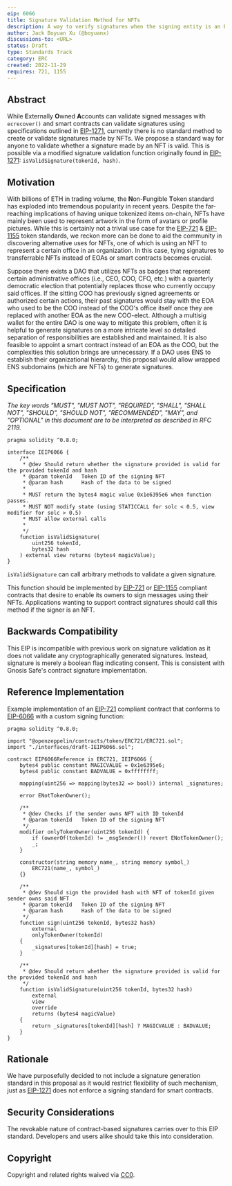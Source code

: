 ```yaml
---
eip: 6066
title: Signature Validation Method for NFTs
description: A way to verify signatures when the signing entity is an EIP-721 or EIP-1155 NFT
author: Jack Boyuan Xu (@boyuanx)
discussions-to: <URL>
status: Draft
type: Standards Track
category: ERC
created: 2022-11-29
requires: 721, 1155
---
```


## Abstract

While **E**xternally **O**wned **A**ccounts can validate signed messages with `ecrecover()` and smart contracts can validate signatures using specifications outlined in [EIP-1271](./eip-1271.md), currently there is no standard method to create or validate signatures made by NFTs. We propose a standard way for anyone to validate whether a signature made by an NFT is valid. This is possible via a modified signature validation function originally found in [EIP-1271](./eip-1271.md): `isValidSignature(tokenId, hash)`.

## Motivation

With billions of ETH in trading volume, the **N**on-**F**ungible **T**oken standard has exploded into tremendous popularity in recent years. Despite the far-reaching implications of having unique tokenized items on-chain, NFTs have mainly been used to represent artwork in the form of avatars or profile pictures. While this is certainly not a trivial use case for the [EIP-721](./eip-721.md) & [EIP-1155](./eip-1155.md) token standards, we reckon more can be done to aid the community in discovering alternative uses for NFTs, one of which is using an NFT to represent a certain office in an organization. In this case, tying signatures to transferrable NFTs instead of EOAs or smart contracts becomes crucial.

Suppose there exists a DAO that utilizes NFTs as badges that represent certain administrative offices (i.e., CEO, COO, CFO, etc.) with a quarterly democratic election that potentially replaces those who currently occupy said offices. If the sitting COO has previously signed agreements or authorized certain actions, their past signatures would stay with the EOA who used to be the COO instead of the COO's office itself once they are replaced with another EOA as the new COO-elect. Although a multisig wallet for the entire DAO is one way to mitigate this problem, often it is helpful to generate signatures on a more intricate level so detailed separation of responsibilities are established and maintained. It is also feasible to appoint a smart contract instead of an EOA as the COO, but the complexities this solution brings are unnecessary. If a DAO uses ENS to establish their organizational hierarchy, this proposal would allow wrapped ENS subdomains (which are NFTs) to generate signatures.

## Specification

_The key words "MUST", "MUST NOT", "REQUIRED", "SHALL", "SHALL NOT", "SHOULD", "SHOULD NOT", "RECOMMENDED", "MAY", and "OPTIONAL" in this document are to be interpreted as described in RFC 2119._

```
pragma solidity ^0.8.0;

interface IEIP6066 {
    /**
     * @dev Should return whether the signature provided is valid for the provided tokenId and hash
     * @param tokenId   Token ID of the signing NFT
     * @param hash      Hash of the data to be signed
     *
     * MUST return the bytes4 magic value 0x1e6395e6 when function passes.
     * MUST NOT modify state (using STATICCALL for solc < 0.5, view modifier for solc > 0.5)
     * MUST allow external calls
     *
     */
    function isValidSignature(
        uint256 tokenId,
        bytes32 hash
    ) external view returns (bytes4 magicValue);
}
```

`isValidSignature` can call arbitrary methods to validate a given signature.

This function should be implemented by [EIP-721](./eip-721.md) or [EIP-1155](./eip-1155.md) compliant contracts that desire to enable its owners to sign messages using their NFTs. Applications wanting to support contract signatures should call this method if the signer is an NFT.

## Backwards Compatibility

This EIP is incompatible with previous work on signature validation as it does not validate any cryptographically generated signatures. Instead, signature is merely a boolean flag indicating consent. This is consistent with Gnosis Safe's contract signature implementation.

## Reference Implementation

Example implementation of an [EIP-721](./eip-721.md) compliant contract that conforms to [EIP-6066](./eip-6066.md) with a custom signing function:

```
pragma solidity ^0.8.0;

import "@openzeppelin/contracts/token/ERC721/ERC721.sol";
import "./interfaces/draft-IEIP6066.sol";

contract EIP6066Reference is ERC721, IEIP6066 {
    bytes4 public constant MAGICVALUE = 0x1e6395e6;
    bytes4 public constant BADVALUE = 0xffffffff;

    mapping(uint256 => mapping(bytes32 => bool)) internal _signatures;

    error ENotTokenOwner();

    /**
     * @dev Checks if the sender owns NFT with ID tokenId
     * @param tokenId   Token ID of the signing NFT
     */
    modifier onlyTokenOwner(uint256 tokenId) {
        if (ownerOf(tokenId) != _msgSender()) revert ENotTokenOwner();
        _;
    }

    constructor(string memory name_, string memory symbol_)
        ERC721(name_, symbol_)
    {}

    /**
     * @dev Should sign the provided hash with NFT of tokenId given sender owns said NFT
     * @param tokenId   Token ID of the signing NFT
     * @param hash      Hash of the data to be signed
     */
    function sign(uint256 tokenId, bytes32 hash)
        external
        onlyTokenOwner(tokenId)
    {
        _signatures[tokenId][hash] = true;
    }

    /**
     * @dev Should return whether the signature provided is valid for the provided tokenId and hash
     */
    function isValidSignature(uint256 tokenId, bytes32 hash)
        external
        view
        override
        returns (bytes4 magicValue)
    {
        return _signatures[tokenId][hash] ? MAGICVALUE : BADVALUE;
    }
}
```

## Rationale

We have purposefully decided to not include a signature generation standard in this proposal as it would restrict flexibility of such mechanism, just as [EIP-1271](./eip-1271.md) does not enforce a signing standard for smart contracts.

## Security Considerations

The revokable nature of contract-based signatures carries over to this EIP standard. Developers and users alike should take this into consideration.

## Copyright

Copyright and related rights waived via [CC0](../LICENSE.md).

